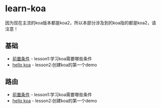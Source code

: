 # learn-koa

   因为现在主流的koa版本都是koa2，所以本部分涉及到的koa指的都是koa2，请注意！

## 基础

 - [前置条件]() - lesson1:学习koa需要哪些条件
 - [hello koa]() - lesson2:创建koa的第一个demo

## 路由

 - [前置条件]() - lesson1:学习koa需要哪些条件
 - [hello koa]() - lesson2:创建koa的第一个demo
